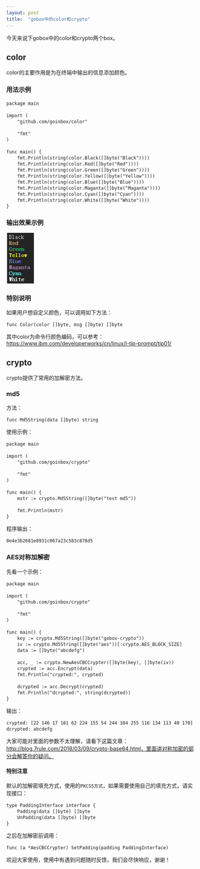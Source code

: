 ```yaml
---
layout: post
title:  "gobox中的color和crypto"
---
```


今天来说下gobox中的color和crypto两个box。

## color

color的主要作用是为在终端中输出的信息添加颜色。

### 用法示例

```
package main

import (
	"github.com/goinbox/color"

	"fmt"
)

func main() {
	fmt.Println(string(color.Black([]byte("Black"))))
	fmt.Println(string(color.Red([]byte("Red"))))
	fmt.Println(string(color.Green([]byte("Green"))))
	fmt.Println(string(color.Yellow([]byte("Yellow"))))
	fmt.Println(string(color.Blue([]byte("Blue"))))
	fmt.Println(string(color.Maganta([]byte("Maganta"))))
	fmt.Println(string(color.Cyan([]byte("Cyan"))))
	fmt.Println(string(color.White([]byte("White"))))
}
```

### 输出效果示例

![颜色效果](https://github.com/ligang1109/ligang1109.github.io/blob/master/images/2018-05-04-gobox-color-crypto/color.png?raw=true)

### 特别说明

如果用户想自定义颜色，可以调用如下方法：

```
func Color(color []byte, msg []byte) []byte
```

其中color为命令行颜色编码，可以参考：https://www.ibm.com/developerworks/cn/linux/l-tip-prompt/tip01/

## crypto

crypto提供了常用的加解密方法。

### md5

方法：

```
func Md5String(data []byte) string
```

使用示例：

```
package main

import (
	"github.com/goinbox/crypto"

	"fmt"
)

func main() {
	mstr := crypto.Md5String([]byte("test md5"))

	fmt.Println(mstr)
}
```

程序输出：

```
0e4e3b2681e8931c067a23c583c878d5
```

### AES对称加解密

先看一个示例：

```
package main

import (
	"github.com/goinbox/crypto"

	"fmt"
)

func main() {
	key := crypto.Md5String([]byte("gobox-crypto"))
	iv := crypto.Md5String([]byte("aes"))[:crypto.AES_BLOCK_SIZE]
	data := []byte("abcdefg")

	acc, _ := crypto.NewAesCBCCrypter([]byte(key), []byte(iv))
	crypted := acc.Encrypt(data)
	fmt.Println("crypted:", crypted)

	dcrypted := acc.Decrypt(crypted)
	fmt.Println("dcrypted:", string(dcrypted))
}
```

输出：

```
crypted: [22 146 17 181 62 224 155 54 244 184 255 116 134 113 40 170]
dcrypted: abcdefg
```

大家可能对里面的参数不太理解，请看下这篇文章：http://blog.7rule.com/2018/03/09/crypto-base64.html，里面讲对称加密的部分会解答你的疑问。

#### 特别注意

默认的加解密填充方式，使用的`PKCS5方式`，如果需要使用自己的填充方式，请实现接口：

```
type PaddingInterface interface {
	Padding(data []byte) []byte
	UnPadding(data []byte) []byte
}
```

之后在加解密前调用：

```
func (a *AesCBCCrypter) SetPadding(padding PaddingInterface)
```

欢迎大家使用，使用中有遇到问题随时反馈，我们会尽快响应，谢谢！
